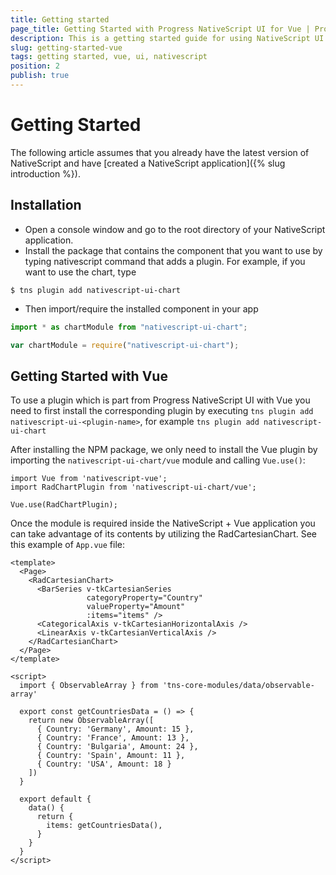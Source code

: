 ```yaml
---
title: Getting started
page_title: Getting Started with Progress NativeScript UI for Vue | Progress NativeScript UI Documentation
description: This is a getting started guide for using NativeScript UI with Vue
slug: getting-started-vue
tags: getting started, vue, ui, nativescript
position: 2
publish: true
---
```

# Getting Started
The following article assumes that you already have the latest version of NativeScript and have [created a NativeScript application]({% slug introduction %}).

## Installation

- Open a console window and go to the root directory of your NativeScript application.
- Install the package that contains the component that you want to use by typing nativescript command that adds a plugin. For example, if you want to use the chart, type  
````
$ tns plugin add nativescript-ui-chart
````
- Then import/require the installed component in your app

```TypeScript
import * as chartModule from "nativescript-ui-chart";
```
```JavaScript
var chartModule = require("nativescript-ui-chart");
```

## Getting Started with Vue
To use a plugin which is part from Progress NativeScript UI with Vue you need to first install the corresponding plugin by executing `tns plugin add nativescript-ui-<plugin-name>`, for example `tns plugin add nativescript-ui-chart`

After installing the NPM package, we only need to install the Vue plugin by importing the `nativescript-ui-chart/vue` module and calling `Vue.use()`:

```
import Vue from 'nativescript-vue';
import RadChartPlugin from 'nativescript-ui-chart/vue';

Vue.use(RadChartPlugin);
```

Once the module is required inside the NativeScript + Vue application you can take advantage of its contents by utilizing the RadCartesianChart. See this example of `App.vue` file:

```
<template>
  <Page>
    <RadCartesianChart>
      <BarSeries v-tkCartesianSeries
                 categoryProperty="Country"
                 valueProperty="Amount"
                 :items="items" />
      <CategoricalAxis v-tkCartesianHorizontalAxis />
      <LinearAxis v-tkCartesianVerticalAxis />
    </RadCartesianChart>
  </Page>
</template>

<script>
  import { ObservableArray } from 'tns-core-modules/data/observable-array'

  export const getCountriesData = () => {
    return new ObservableArray([
      { Country: 'Germany', Amount: 15 },
      { Country: 'France', Amount: 13 },
      { Country: 'Bulgaria', Amount: 24 },
      { Country: 'Spain', Amount: 11 },
      { Country: 'USA', Amount: 18 }
    ])
  }

  export default {
    data() {
      return {
        items: getCountriesData(),
      }
    }
  }
</script>
```
